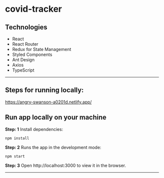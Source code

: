 # covid-tracker

## Technologies

- React
- React Router
- Redux for State Management
- Styled Components
- Ant Design 
- Axios
- TypeScript

---

## Steps for running locally:

https://angry-swanson-a0201d.netlify.app/

## Run app locally on your machine

**Step: 1** Install dependencies:

`npm install`

**Step: 2** Runs the app in the development mode:

`npm start`

**Step: 3** Open http://localhost:3000 to view it in the browser.

---
